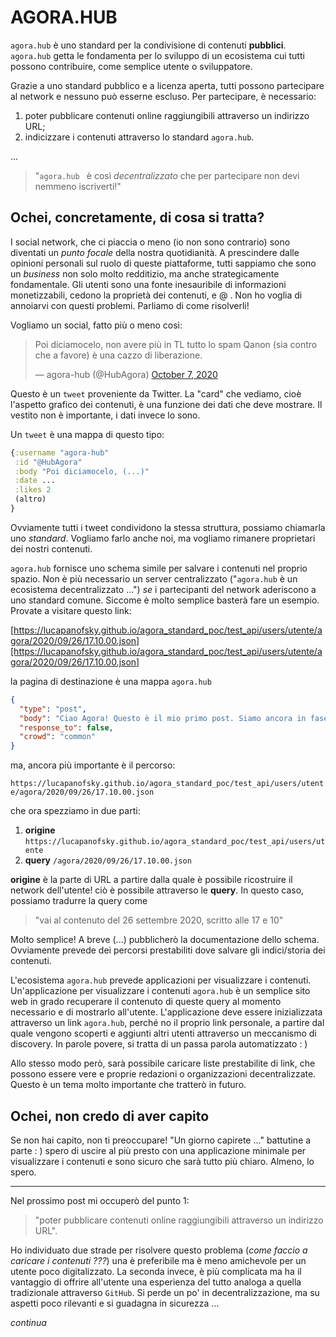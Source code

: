 # AGORA.HUB  

`agora.hub`  è uno standard per la condivisione di contenuti **pubblici**. `agora.hub` getta le fondamenta per lo sviluppo di un ecosistema cui tutti possono contribuire, come semplice utente o sviluppatore. 

Grazie a uno standard pubblico e a licenza aperta, tutti possono partecipare al network e nessuno può esserne escluso. Per partecipare, è necessario: 

1. poter pubblicare contenuti online raggiungibili attraverso un indirizzo URL;
2. indicizzare i contenuti attraverso lo standard `agora.hub`.

...

> "`agora.hub `  è così *decentralizzato* che per partecipare non devi nemmeno iscriverti!" 

## Ochei, concretamente, di cosa si tratta?

I social network, che ci piaccia o meno (io non sono contrario) sono diventati un *punto focale* della nostra quotidianità. A prescindere dalle opinioni personali sul ruolo di queste piattaforme, tutti sappiamo che sono un *business* non solo molto redditizio, ma anche strategicamente fondamentale.  Gli utenti sono una fonte inesauribile di informazioni monetizzabili, cedono la proprietà dei contenuti, e @ . Non ho voglia di annoiarvi con questi problemi. Parliamo di come risolverli! 

Vogliamo un social, fatto più o meno così:

<blockquote class="twitter-tweet"><p lang="it" dir="ltr">Poi diciamocelo, non avere più in TL tutto lo spam Qanon (sia contro che a favore) è una cazzo di liberazione.</p>&mdash; agora-hub (@HubAgora) <a href="https://twitter.com/HubAgora/status/1313898247161864194?ref_src=twsrc%5Etfw">October 7, 2020</a></blockquote> <script async src="https://platform.twitter.com/widgets.js" charset="utf-8"></script>

Questo è un `tweet` proveniente da Twitter. La "card" che vediamo, cioè l'aspetto grafico dei contenuti, è una funzione dei dati che deve mostrare. Il vestito non è importante, i dati invece lo sono.

Un `tweet` è una mappa di questo tipo: 

```clojure
{:username "agora-hub"
 :id "@HubAgora"
 :body "Poi diciamocelo, (...)"
 :date ...
 :likes 2
 (altro)
}
```

Ovviamente tutti i tweet condividono la stessa struttura, possiamo chiamarla uno *standard*. Vogliamo farlo anche noi, ma vogliamo rimanere proprietari dei nostri contenuti. 

`agora.hub` fornisce uno schema simile per salvare i contenuti nel proprio spazio. Non è più necessario un server centralizzato ("`agora.hub` è un ecosistema decentralizzato ...") *se* i partecipanti del network aderiscono a uno standard comune. Siccome è molto semplice basterà fare un esempio. Provate a visitare questo link:

[https://lucapanofsky.github.io/agora_standard_poc/test_api/users/utente/agora/2020/09/26/17.10.00.json][https://lucapanofsky.github.io/agora_standard_poc/test_api/users/utente/agora/2020/09/26/17.10.00.json]

la pagina di destinazione è una mappa `agora.hub` 

```json
{
  "type": "post",
  "body": "Ciao Agora! Questo è il mio primo post. Siamo ancora in fase di test.",
  "response_to": false,
  "crowd": "common"
}
```

ma, ancora più importante è il percorso: 

`https://lucapanofsky.github.io/agora_standard_poc/test_api/users/utente/agora/2020/09/26/17.10.00.json`

che ora spezziamo in due parti: 

1. **origine** `https://lucapanofsky.github.io/agora_standard_poc/test_api/users/utente` 
2. **query** `/agora/2020/09/26/17.10.00.json`

**origine** è la parte di URL a partire dalla quale è possibile ricostruire il network dell'utente! ciò è possibile attraverso le **query**. In questo caso, possiamo tradurre la query come

> "vai al contenuto del 26 settembre 2020, scritto alle 17 e 10"

Molto semplice! A breve (...) pubblicherò la documentazione dello schema. Ovviamente prevede dei percorsi prestabiliti dove salvare gli indici/storia dei contenuti. 

L'ecosistema `agora.hub` prevede applicazioni per visualizzare i contenuti. Un'applicazione per visualizzare i contenuti `agora.hub` è un semplice sito web in grado recuperare il contenuto di queste query al momento necessario e di mostrarlo all'utente. L'applicazione deve essere inizializzata attraverso un link `agora.hub`, perché no il proprio link personale, a partire dal quale vengono scoperti e aggiunti altri utenti attraverso un meccanismo di discovery. In parole povere, si tratta di un passa parola automatizzato : ) 

Allo stesso modo però, sarà possibile caricare liste prestabilite di link, che possono essere vere e proprie redazioni o organizzazioni decentralizzate. Questo è un tema molto importante che tratterò in futuro.

## Ochei, non credo di aver capito 

Se non hai capito, non ti preoccupare! "Un giorno capirete ..." battutine a parte : ) spero di uscire al più presto con una applicazione minimale per visualizzare i contenuti e sono sicuro che sarà tutto più chiaro. Almeno, lo spero.

_______________________________

Nel prossimo post mi occuperò del punto 1:

> "poter pubblicare contenuti online raggiungibili attraverso un indirizzo URL". 

Ho individuato due strade per risolvere questo problema (*come faccio a caricare i contenuti ???*) una è preferibile ma è meno amichevole per un utente poco digitalizzato. La seconda invece, è più complicata ma ha il vantaggio di offrire all'utente una esperienza del tutto analoga a quella tradizionale attraverso `GitHub`. Si perde un po' in decentralizzazione, ma su aspetti poco rilevanti e si guadagna in sicurezza ... 

*continua*